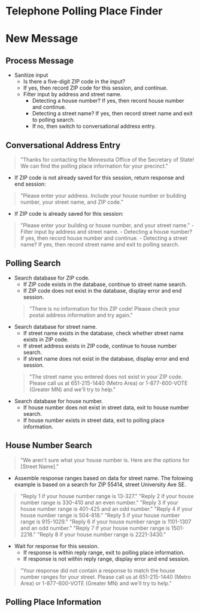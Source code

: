 # Telephone Polling Place Finder

# New Message

## Process Message
- Sanitize input
	- Is there a five-digit ZIP code in the input?
	- If yes, then record ZIP code for this session, and continue.
	- Filter input by address and street name.
		- Detecting a house number? If yes, then record house number and continue.
		- Detecting a street name? If yes, then record street name and exit to polling search.
		- If no, then switch to conversational address entry.

## Conversational Address Entry
> "Thanks for contacting the Minnesota Office of the Secretary of State! We can find the polling place information for your precinct."
- If ZIP code is not already saved for this session, return response and end session:
> "Please enter your address. Include your house number or building number, your street name, and ZIP code."
- If ZIP code is already saved for this session:
> "Please enter your building or house number, and your street name."
	- Filter input by address and street name.
		- Detecting a house number? If yes, then record house number and continue.
		- Detecting a street name? If yes, then record street name and exit to polling search.


## Polling Search
- Search database for ZIP code.
	- If ZIP code exists in the database, continue to street name search.
	- If ZIP code does not exist in the database, display error and end session.
	> "There is no information for this ZIP code! Please check your postal address information and try again."
- Search database for street name.
	- If street name exists in the database, check whether street name exists in ZIP code.
	- If street address exists in ZIP code, continue to house number search.
	- If street name does not exist in the database, display error and end session.
	> "The street name you entered does not exist in your ZIP code. Please call us at 651-215-1440 (Metro Area) or 1-877-600-VOTE (Greater MN) and we'll try to help."
- Search database for house number.
	- If house number does not exist in street data, exit to house number search.
	- If house number exists in street data, exit to polling place information.

## House Number Search
> "We aren't sure what your house number is. Here are the options for [Street Name]."
- Assemble response ranges based on data for street name. The folowing example is based on a search for ZIP 55414, street University Ave SE.
> "Reply 1 if your house number range is 13-327."
> "Reply 2 if your house number range is 330-410 and an even number."
> "Reply 3 if your house number range is 401-425 and an odd number."
> "Reply 4 if your house number range is 504-818."
> "Reply 5 if your house number range is 915-1029."
> "Reply 6 if your house number range is 1101-1307 and an odd number."
> "Reply 7 if your house number range is 1501-2218."
> "Reply 8 if your house number range is 2221-3430."
- Wait for response for this session.
	- If response is within reply range, exit to polling place information.
	- If response is not within reply range, display error and end session.
> "Your response did not contain a response to match the house number ranges for your street. Please call us at 651-215-1440 (Metro Area) or 1-877-600-VOTE (Greater MN) and we'll try to help."

## Polling Place Information


